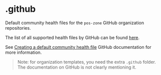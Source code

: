 # .github

Default community health files for the `pos-zone` GitHub organization repositories.

The list of all supported health files by GitHub can be found [here](https://docs.github.com/en/github/building-a-strong-community/creating-a-default-community-health-file#supported-file-types).

See [Creating a default community health file](https://docs.github.com/en/github/building-a-strong-community/creating-a-default-community-health-file#supported-file-types) GitHub documentation for more information.

> Note: for organization templates, you need the extra `.github` folder. The documentation on GitHub is not clearly mentioning it.
